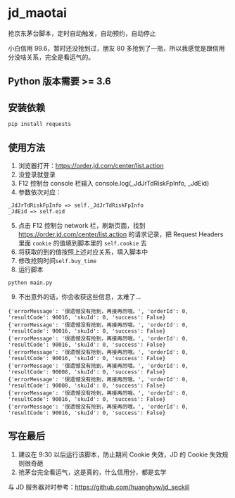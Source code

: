 # jd_maotai
抢京东茅台脚本，定时自动触发，自动预约，自动停止

小白信用 99.6，暂时还没抢到过，朋友 80 多抢到了一瓶，所以我感觉是跟信用分没啥关系，完全是看运气的。

## Python 版本需要 >= 3.6

## 安装依赖
```
pip install requests
```

## 使用方法
1. 浏览器打开：https://order.jd.com/center/list.action
2. 没登录就登录
3. F12 控制台 console 栏输入 console.log(_JdJrTdRiskFpInfo, _JdEid)
4. 参数依次对应：
```
_JdJrTdRiskFpInfo => self._JdJrTdRiskFpInfo
_JdEid => self.eid
```
5. 点击 F12 控制台 network 栏，刷新页面，找到 https://order.jd.com/center/list.action 的请求记录，把 Request Headers 里面 `cookie` 的值填到脚本里的 `self.cookie` 去
6. 将获取的到的值按照上述对应关系，填入脚本中
7. 修改抢购时间`self.buy_time`
8. 运行脚本
```
python main.py
```
9. 不出意外的话，你会收获这些信息，太难了...
```
{'errorMessage': '很遗憾没有抢到，再接再厉哦。', 'orderId': 0, 'resultCode': 90016, 'skuId': 0, 'success': False}
{'errorMessage': '很遗憾没有抢到，再接再厉哦。', 'orderId': 0, 'resultCode': 90016, 'skuId': 0, 'success': False}
{'errorMessage': '很遗憾没有抢到，再接再厉哦。', 'orderId': 0, 'resultCode': 90016, 'skuId': 0, 'success': False}
{'errorMessage': '很遗憾没有抢到，再接再厉哦。', 'orderId': 0, 'resultCode': 90016, 'skuId': 0, 'success': False}
{'errorMessage': '很遗憾没有抢到，再接再厉哦。', 'orderId': 0, 'resultCode': 90008, 'skuId': 0, 'success': False}
{'errorMessage': '很遗憾没有抢到，再接再厉哦。', 'orderId': 0, 'resultCode': 90008, 'skuId': 0, 'success': False}
{'errorMessage': '很遗憾没有抢到，再接再厉哦。', 'orderId': 0, 'resultCode': 90016, 'skuId': 0, 'success': False}
{'errorMessage': '很遗憾没有抢到，再接再厉哦。', 'orderId': 0, 'resultCode': 90016, 'skuId': 0, 'success': False}
```

## 写在最后
1. 建议在 9:30 以后运行该脚本，防止期间 Cookie 失效，JD 的 Cookie 失效规则很奇葩
2. 抢茅台完全看运气，这是真的，什么信用分，都是玄学

与 JD 服务器对时参考：https://github.com/huanghyw/jd_seckill
